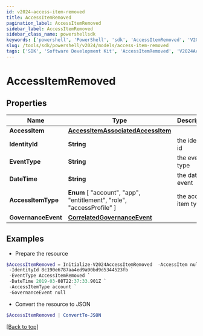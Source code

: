 ```yaml
---
id: v2024-access-item-removed
title: AccessItemRemoved
pagination_label: AccessItemRemoved
sidebar_label: AccessItemRemoved
sidebar_class_name: powershellsdk
keywords: ['powershell', 'PowerShell', 'sdk', 'AccessItemRemoved', 'V2024AccessItemRemoved'] 
slug: /tools/sdk/powershell/v2024/models/access-item-removed
tags: ['SDK', 'Software Development Kit', 'AccessItemRemoved', 'V2024AccessItemRemoved']
---
```



# AccessItemRemoved

## Properties

Name | Type | Description | Notes
------------ | ------------- | ------------- | -------------
**AccessItem** | [**AccessItemAssociatedAccessItem**](access-item-associated-access-item) |  | [required]
**IdentityId** | **String** | the identity id | [optional] 
**EventType** | **String** | the event type | [optional] 
**DateTime** | **String** | the date of event | [optional] 
**AccessItemType** |  **Enum** [  "account",    "app",    "entitlement",    "role",    "accessProfile" ] | the access item type | [optional] 
**GovernanceEvent** | [**CorrelatedGovernanceEvent**](correlated-governance-event) |  | [optional] 

## Examples

- Prepare the resource
```powershell
$AccessItemRemoved = Initialize-V2024AccessItemRemoved  -AccessItem null `
 -IdentityId 8c190e6787aa4ed9a90bd9d5344523fb `
 -EventType AccessItemRemoved `
 -DateTime 2019-03-08T22:37:33.901Z `
 -AccessItemType account `
 -GovernanceEvent null
```

- Convert the resource to JSON
```powershell
$AccessItemRemoved | ConvertTo-JSON
```


[[Back to top]](#) 

